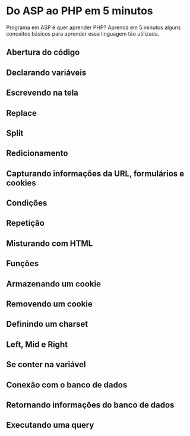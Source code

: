 # Do ASP ao PHP em 5 minutos
Programa em ASP é quer aprender PHP? Aprenda em 5 minutos alguns conceitos básicos para aprender essa linguagem tão utilizada.

## Abertura do código

## Declarando variáveis

## Escrevendo na tela

## Replace

## Split

## Redicionamento

## Capturando informações da URL, formulários e cookies

## Condições

## Repetição

## Misturando com HTML

## Funções

## Armazenando um cookie

## Removendo um cookie

## Definindo um charset

## Left, Mid e Right

## Se conter na variável

## Conexão com o banco de dados

## Retornando informações do banco de dados

## Executando uma query

